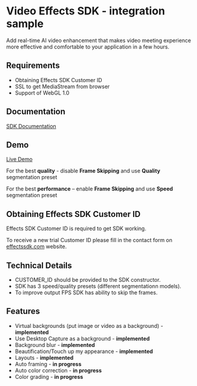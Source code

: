 # Video Effects SDK - integration sample
Add real-time AI video enhancement that makes video meeting experience more effective and comfortable to your application in a few hours. 

## Requirements

- Obtaining Effects SDK Customer ID
- SSL to get MediaStream from browser
- Support of WebGL 1.0

## Documentation
[SDK Documentation](https://effectssdk.com/sdk/web/docs/classes/tsvb.html)

## Demo
[Live Demo](https://effectssdk.com/sdk/demo)

For the best **quality** - disable **Frame Skipping** and use **Quality** segmentation preset

For the best **performance** – enable **Frame Skipping** and use **Speed** segmentation preset

## Obtaining Effects SDK Customer ID
Effects SDK Customer ID is required to get SDK working.

To receive a new trial Customer ID please fill in the contact form on [effectssdk.com](https://effectssdk.com/request-trial) website.

## Technical Details

- CUSTOMER_ID should be provided to the SDK constructor.
- SDK has 3 speed/quality presets (different segmentationn models).
- To improve output FPS SDK has ability to skip the frames.

## Features

- Virtual backgrounds (put image or video as a background) - **implemented**
- Use Desktop Capture as a background - **implemented**
- Background blur - **implemented**
- Beautification/Touch up my appearance - **implemented**
- Layouts - **implemented**
- Auto framing - **in progress**
- Auto color correction - **in progress**
- Color grading - **in progress**
